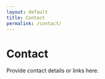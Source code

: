 ```yaml
---
layout: default
title: Contact
permalink: /contact/
---
```


# Contact

Provide contact details or links here.
